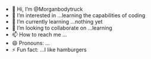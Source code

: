 - 👋 Hi, I’m @Morganbodytruck
- 👀 I’m interested in ...learning the capabilities of coding
- 🌱 I’m currently learning ...nothing yet
- 💞️ I’m looking to collaborate on ...learning
- 📫 How to reach me ...
- 😄 Pronouns: ...
- ⚡ Fun fact: ...I like hamburgers 

<!---
Morganbodytruck/Morganbodytruck is a ✨ special ✨ repository because its `README.md` (this file) appears on your GitHub profile.
You can click the Preview link to take a look at your changes.
--->
